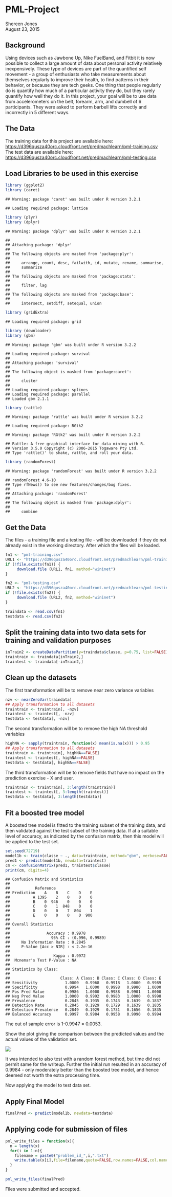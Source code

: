 # PML-Project
Shereen Jones  
August 23, 2015  



## Background

Using devices such as Jawbone Up, Nike FuelBand, and Fitbit it is now possible to collect a large amount of data about personal activity relatively inexpensively. These type of devices are part of the quantified self movement - a group of enthusiasts who take measurements about themselves regularly to improve their health, to find patterns in their behavior, or because they are tech geeks. One thing that people regularly do is quantify how much of a particular activity they do, but they rarely quantify how well they do it. In this project, your goal will be to use data from accelerometers on the belt, forearm, arm, and dumbell of 6 participants. They were asked to perform barbell lifts correctly and incorrectly in 5 different ways. 

## The Data
The training data for this project are available here: 
     https://d396qusza40orc.cloudfront.net/predmachlearn/pml-training.csv
The test data are available here: 
     https://d396qusza40orc.cloudfront.net/predmachlearn/pml-testing.csv

## Load Libraries to be used in this exercise

```r
library (ggplot2)
library (caret)
```

```
## Warning: package 'caret' was built under R version 3.2.1
```

```
## Loading required package: lattice
```

```r
library (plyr)
library (dplyr)
```

```
## Warning: package 'dplyr' was built under R version 3.2.1
```

```
## 
## Attaching package: 'dplyr'
## 
## The following objects are masked from 'package:plyr':
## 
##     arrange, count, desc, failwith, id, mutate, rename, summarise,
##     summarize
## 
## The following objects are masked from 'package:stats':
## 
##     filter, lag
## 
## The following objects are masked from 'package:base':
## 
##     intersect, setdiff, setequal, union
```

```r
library (gridExtra)
```

```
## Loading required package: grid
```

```r
library (downloader)
library (gbm)
```

```
## Warning: package 'gbm' was built under R version 3.2.2
```

```
## Loading required package: survival
## 
## Attaching package: 'survival'
## 
## The following object is masked from 'package:caret':
## 
##     cluster
## 
## Loading required package: splines
## Loading required package: parallel
## Loaded gbm 2.1.1
```

```r
library (rattle)
```

```
## Warning: package 'rattle' was built under R version 3.2.2
```

```
## Loading required package: RGtk2
```

```
## Warning: package 'RGtk2' was built under R version 3.2.2
```

```
## Rattle: A free graphical interface for data mining with R.
## Version 3.5.0 Copyright (c) 2006-2015 Togaware Pty Ltd.
## Type 'rattle()' to shake, rattle, and roll your data.
```

```r
library (randomForest)
```

```
## Warning: package 'randomForest' was built under R version 3.2.2
```

```
## randomForest 4.6-10
## Type rfNews() to see new features/changes/bug fixes.
## 
## Attaching package: 'randomForest'
## 
## The following object is masked from 'package:dplyr':
## 
##     combine
```

## Get the Data
The files - a training file and a testing file - will be downloaded if they do not already exist in the working directory. After which the files will be loaded.


```r
fn1 <- "pml-training.csv"
URL1 <- "https://d396qusza40orc.cloudfront.net/predmachlearn/pml-training.csv"
if (!file.exists(fn1)) {
     download.file (URL1, fn1, method="wininet")
}

fn2 <- "pml-testing.csv"
URL2 <- "https://d396qusza40orc.cloudfront.net/predmachlearn/pml-testing.csv"
if (!file.exists(fn2)) {
     download.file (URL2, fn2, method="wininet")
}

traindata <- read.csv(fn1)
testdata <- read.csv(fn2)
```

## Split the training data into two data sets for training and validation purposes

```r
inTrain2 <- createDataPartition(y=traindata$classe, p=0.75, list=FALSE)
traintrain <- traindata[inTrain2,]
traintest <- traindata[-inTrain2,]
```

## Clean up the datasets

The first transformation will be to remove near zero variance variables

```r
nzv <- nearZeroVar(traindata)
## Apply transformation to all datasets
traintrain <- traintrain[, -nzv]
traintest <- traintest[, -nzv]
testdata <- testdata[, -nzv]
```

The second transformation will be to remove the high NA threshold variables


```r
highNA <- sapply(traintrain, function(x) mean(is.na(x))) > 0.95
## Apply transformation to all datasets
traintrain <- traintrain[, highNA==FALSE]
traintest <- traintest[, highNA==FALSE]
testdata <- testdata[, highNA==FALSE]
```

The third transformation will be to remove fields that have no impact on the prediction exercise - X and user.


```r
traintrain <- traintrain[, 3:length(traintrain)]
traintest <- traintest[, 3:length(traintest)]
testdata <- testdata[, 3:length(testdata)]
```

## Fit a boosted tree model

A boosted tree model is fitted to the training subset of the training data, and then validated against the test subset of the training data.  If at a suitable level of accuracy, as indicated by the confusion matrix, then this model will be applied to the test set.


```r
set.seed(72719)
model1b <- train(classe ~ ., data=traintrain, method="gbm", verbose=FALSE)
pred1 <- predict(model1b, newdata=traintest)
cm <- confusionMatrix(pred1, traintest$classe)
print(cm, digits=4)
```

```
## Confusion Matrix and Statistics
## 
##           Reference
## Prediction    A    B    C    D    E
##          A 1395    2    0    0    0
##          B    0  946    0    0    0
##          C    0    1  848    0    0
##          D    0    0    7  804    1
##          E    0    0    0    0  900
## 
## Overall Statistics
##                                          
##                Accuracy : 0.9978         
##                  95% CI : (0.996, 0.9989)
##     No Information Rate : 0.2845         
##     P-Value [Acc > NIR] : < 2.2e-16      
##                                          
##                   Kappa : 0.9972         
##  Mcnemar's Test P-Value : NA             
## 
## Statistics by Class:
## 
##                      Class: A Class: B Class: C Class: D Class: E
## Sensitivity            1.0000   0.9968   0.9918   1.0000   0.9989
## Specificity            0.9994   1.0000   0.9998   0.9980   1.0000
## Pos Pred Value         0.9986   1.0000   0.9988   0.9901   1.0000
## Neg Pred Value         1.0000   0.9992   0.9983   1.0000   0.9998
## Prevalence             0.2845   0.1935   0.1743   0.1639   0.1837
## Detection Rate         0.2845   0.1929   0.1729   0.1639   0.1835
## Detection Prevalence   0.2849   0.1929   0.1731   0.1656   0.1835
## Balanced Accuracy      0.9997   0.9984   0.9958   0.9990   0.9994
```

The out of sample error is 1-0.9947 = 0.0053.

Show the plot giving the comparison between the predicted values and the actual values of the validation set.

![](PML-Project-writeup_files/figure-html/validation-1.png) 

It was intended to also test with a random forest method, but time did not permit same for the writeup.  Further the initial run resulted in an accuracy of 0.9984 - only moderately better than the boosted tree model, and hence deemed not worth the extra processing time.

Now applying the model to test data set.

## Apply Final Model


```r
finalPred <- predict(model1b, newdata=testdata)
```

## Applying code for submission of files


```r
pml_write_files = function(x){
  n = length(x)
  for(i in 1:n){
    filename = paste0("problem_id_",i,".txt")
    write.table(x[i],file=filename,quote=FALSE,row.names=FALSE,col.names=FALSE)
  }
}

pml_write_files(finalPred)
```

Files were submitted and accepted.
